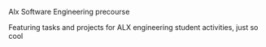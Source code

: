 Alx Software Engineering precourse

Featuring tasks and projects for ALX engineering student activities, just so cool
